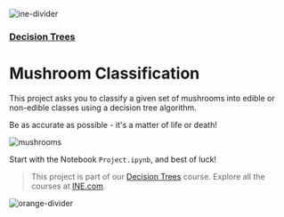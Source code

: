 ![ine-divider](https://user-images.githubusercontent.com/7065401/92672068-398e8080-f2ee-11ea-82d6-ad53f7feb5c0.png)

### [Decision Trees](https://my.ine.com/course/decision-trees/83fcfd52-f7e4-4fb7-812d-1c57737820d6)

# Mushroom Classification

This project asks you to classify a given set of mushrooms into edible or non-edible classes using a decision tree algorithm.

Be as accurate as possible - it's a matter of life or death!

![mushrooms](https://user-images.githubusercontent.com/7065401/112419584-6a725800-8d0a-11eb-8c9a-faaf2ba2a08d.png)

Start with the Notebook `Project.ipynb`, and best of luck!

> This project is part of our [Decision Trees](https://my.ine.com/course/decision-trees/83fcfd52-f7e4-4fb7-812d-1c57737820d6) course. Explore all the courses at [INE.com](https://ine.com/).

![orange-divider](https://user-images.githubusercontent.com/7065401/92672455-187a5f80-f2ef-11ea-890c-40be9474f7b7.png)